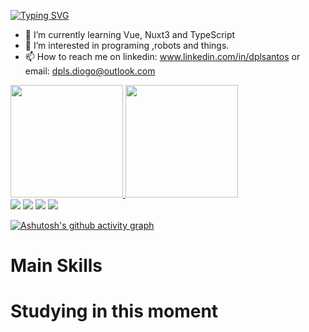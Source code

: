 [![Typing SVG](https://readme-typing-svg.demolab.com?font=Fira+Code&pause=1000&color=B302F7&width=435&lines=%F0%9F%91%8B+Hi%2C+I%E2%80%99m+Diogo;%F0%9F%A7%91%F0%9F%8F%BB%E2%80%8D%F0%9F%92%BB+I'm+a+computer+science+student.;%F0%9F%A4%93+I'm+26+years+old+;+%F0%9F%87%A7%F0%9F%87%B7+I'm+from+Brazil+;%F0%9F%98%8A+Be+Welcome+!+%3AD+)](https://git.io/typing-svg)


- 🌱 I’m currently learning Vue, Nuxt3 and TypeScript
- 👀 I’m interested in programing ,robots and things.
- 📫 How to reach me on linkedin: www.linkedin.com/in/dplsantos or email: dpls.diogo@outlook.com

<div>
<a href="https://github.com/Reiquem">
<img loading="lazy" height="180em" src="https://github-readme-stats.vercel.app/api/top-langs/?username=Reiquem&layout=compact&langs_count=7&theme=dracula"/>
<img loading="lazy" height="180em" src="https://github-readme-stats.vercel.app/api?username=Reiquem&show_icons=true&theme=dracula&include_all_commits=true&count_private=true"/>
</div>

<div>
<a href="https://instagram.com/diogo.pls/" target="_blank"><img loading="lazy" src="https://img.shields.io/badge/-Instagram-%23E4405F?style=for-the-badge&logo=instagram&logoColor=white" target="_blank"></a>
<a href="https://www.twitch.tv/Reiquemg" target="_blank"><img loading="lazy" src="https://img.shields.io/badge/Twitch-9146FF?style=for-the-badge&logo=twitch&logoColor=white" target="_blank"></a>
<a href = "mailto:dpls.diogo@outlook.com"><img loading="lazy" src="https://img.shields.io/badge/Gmail-D14836?style=for-the-badge&logo=gmail&logoColor=white" target="_blank"></a>
<a href="https://www.linkedin.com/in/dplsantos/" target="_blank"><img loading="lazy" src="https://img.shields.io/badge/-LinkedIn-%230077B5?style=for-the-badge&logo=linkedin&logoColor=white" target="_blank"></a>   

[![Ashutosh's github activity graph](https://github-readme-activity-graph.vercel.app/graph?username=Reiquem&theme=dracula)](https://github.com/ashutosh00710/github-readme-activity-graph)
</div>

<div>
  <h1>Main Skills</h1>
<i class="devicon-git-plain-wordmark"></i>
          
  <h1>Studying in this moment</h1>
</div>


<!---
Reiquem/Reiquem is a ✨ special ✨ repository because its `README.md` (this file) appears on your GitHub profile.
You can click the Preview link to take a look at your changes.
--->
